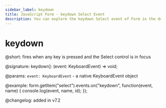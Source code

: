```yaml
---
sidebar_label: keydown 
title: JavaScript Form - keydown Select Event 
description: You can explore the keydown Select event of Form in the documentation of the DHTMLX JavaScript UI library. Browse developer guides and API reference, try out code examples and live demos, and download a free 30-day evaluation version of DHTMLX Suite 7.
---
```


# keydown

@short: fires when any key is pressed and the Select control is in focus

@signature: keydown]: (event: KeyboardEvent) => void;

@params:
`event: KeyboardEvent` - a native KeyboardEvent object

@example:
form.getItem("select").events.on("keydown", function(event, name) {
    console.log(event, name, id);
});

@changelog: added in v7.2
